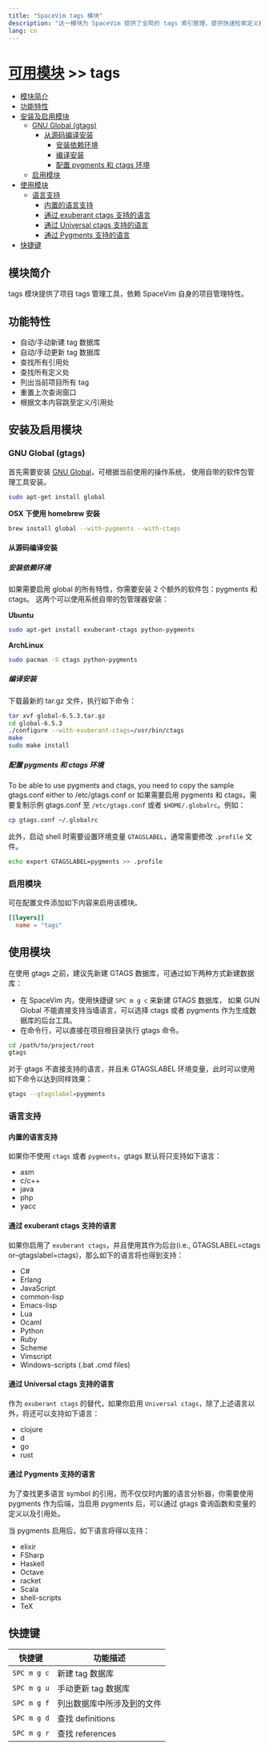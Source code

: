 ```yaml
---
title: "SpaceVim tags 模块"
description: "这一模块为 SpaceVim 提供了全局的 tags 索引管理，提供快速检索定义和引用的功能。"
lang: cn
---
```


# [可用模块](../) >> tags

<!-- vim-markdown-toc GFM -->

- [模块简介](#模块简介)
- [功能特性](#功能特性)
- [安装及启用模块](#安装及启用模块)
  - [GNU Global (gtags)](#gnu-global-gtags)
    - [从源码编译安装](#从源码编译安装)
      - [安装依赖环境](#安装依赖环境)
      - [编译安装](#编译安装)
      - [配置 pygments 和 ctags 环境](#配置-pygments-和-ctags-环境)
  - [启用模块](#启用模块)
- [使用模块](#使用模块)
  - [语言支持](#语言支持)
    - [内置的语言支持](#内置的语言支持)
    - [通过 exuberant ctags 支持的语言](#通过-exuberant-ctags-支持的语言)
    - [通过 Universal ctags 支持的语言](#通过-universal-ctags-支持的语言)
    - [通过 Pygments 支持的语言](#通过-pygments-支持的语言)
- [快捷键](#快捷键)

<!-- vim-markdown-toc -->

## 模块简介

tags 模块提供了项目 tags 管理工具，依赖 SpaceVim 自身的项目管理特性。

## 功能特性

- 自动/手动新建 tag 数据库
- 自动/手动更新 tag 数据库
- 查找所有引用处
- 查找所有定义处
- 列出当前项目所有 tag
- 重置上次查询窗口
- 根据文本内容跳至定义/引用处

## 安装及启用模块

### GNU Global (gtags)

首先需要安装 [GNU Global](https://www.gnu.org/software/global/download.html)，可根据当前使用的操作系统，
使用自带的软件包管理工具安装。

```sh
sudo apt-get install global
```

**OSX 下使用 homebrew 安装**

```sh
brew install global --with-pygments --with-ctags
```

#### 从源码编译安装

##### 安装依赖环境

如果需要启用 global 的所有特性，你需要安装 2 个额外的软件包：pygments 和 ctags。
这两个可以使用系统自带的包管理器安装：

**Ubuntu**

```sh
sudo apt-get install exuberant-ctags python-pygments
```

**ArchLinux**

```sh
sudo pacman -S ctags python-pygments
```

##### 编译安装

下载最新的 tar.gz 文件，执行如下命令：

```sh
tar xvf global-6.5.3.tar.gz
cd global-6.5.3
./configure --with-exuberant-ctags=/usr/bin/ctags
make
sudo make install
```

##### 配置 pygments 和 ctags 环境

To be able to use pygments and ctags, you need to copy the sample gtags.conf either to /etc/gtags.conf or
如果需要启用 pygments 和 ctags，需要复制示例 gtags.conf 至 `/etc/gtags.conf` 或者 `$HOME/.globalrc`。例如：

```sh
cp gtags.conf ~/.globalrc
```

此外，启动 shell 时需要设置环境变量 `GTAGSLABEL`，通常需要修改 `.profile` 文件。

```sh
echo export GTAGSLABEL=pygments >> .profile
```

### 启用模块

可在配置文件添加如下内容来启用该模块。

```toml
[[layers]]
  name = "tags"
```

## 使用模块

在使用 gtags 之前，建议先新建 GTAGS 数据库，可通过如下两种方式新建数据库：

- 在 SpaceVim 内，使用快捷键 `SPC m g c` 来新建 GTAGS 数据库，
  如果 GUN Global 不能直接支持当墙语言，可以选择 ctags 或者 pygments 作为生成数据库的后台工具。
- 在命令行，可以直接在项目根目录执行 gtags 命令。

```sh
cd /path/to/project/root
gtags
```

对于 gtags 不直接支持的语言，并且未 GTAGSLABEL 环境变量，此时可以使用如下命令以达到同样效果：

```sh
gtags --gtagslabel=pygments
```

### 语言支持

#### 内置的语言支持

如果你不使用 `ctags` 或者 `pygments`，gtags 默认将只支持如下语言：

- asm
- c/c++
- java
- php
- yacc

#### 通过 exuberant ctags 支持的语言

如果你启用了 `exuberant ctags`，并且使用其作为后台(i.e., GTAGSLABEL=ctags or–gtagslabel=ctags)，那么如下的语言将也得到支持：

- C#
- Erlang
- JavaScript
- common-lisp
- Emacs-lisp
- Lua
- Ocaml
- Python
- Ruby
- Scheme
- Vimscript
- Windows-scripts (.bat .cmd files)

#### 通过 Universal ctags 支持的语言

作为 `exuberant ctags` 的替代，如果你启用 `Universal ctags`，除了上述语言以外，将还可以支持如下语言：

- clojure
- d
- go
- rust

#### 通过 Pygments 支持的语言

为了查找更多语言 symbol 的引用，而不仅仅时内置的语言分析器，你需要使用 pygments 作为后端，当启用
pygments 后，可以通过 gtags 查询函数和变量的定义以及引用处。

当 pygments 启用后，如下语言将得以支持：

- elixir
- FSharp
- Haskell
- Octave
- racket
- Scala
- shell-scripts
- TeX

## 快捷键

| 快捷键      | 功能描述                   |
| ----------- | -------------------------- |
| `SPC m g c` | 新建 tag 数据库            |
| `SPC m g u` | 手动更新 tag 数据库        |
| `SPC m g f` | 列出数据库中所涉及到的文件 |
| `SPC m g d` | 查找 definitions           |
| `SPC m g r` | 查找 references            |
